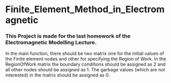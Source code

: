 # Finite_Element_Method_in_Electromagnetic

### This Project is made for the last homework of the  Electromagnetic Modelling Lecture.

In the main function, there should be two matrix one for the initial values of the Finite element nodes and other for specifying the Region of Work. In the RegionOfWork matrix the boundary conditions should be assigned as 2 and all other nodes should be assigned as 1. The garbage values (which are not interested) in the matrix should be assigned as 0.
 


